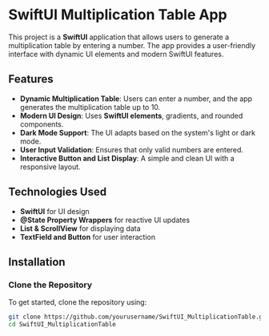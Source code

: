 # SwiftUI Multiplication Table App

This project is a **SwiftUI** application that allows users to generate a multiplication table by entering a number. The app provides a user-friendly interface with dynamic UI elements and modern SwiftUI features.

## Features

- **Dynamic Multiplication Table**: Users can enter a number, and the app generates the multiplication table up to 10.
- **Modern UI Design**: Uses **SwiftUI elements**, gradients, and rounded components.
- **Dark Mode Support**: The UI adapts based on the system's light or dark mode.
- **User Input Validation**: Ensures that only valid numbers are entered.
- **Interactive Button and List Display**: A simple and clean UI with a responsive layout.

## Technologies Used

- **SwiftUI** for UI design
- **@State Property Wrappers** for reactive UI updates
- **List & ScrollView** for displaying data
- **TextField and Button** for user interaction

## Installation

### Clone the Repository

To get started, clone the repository using:

```sh
git clone https://github.com/yourusername/SwiftUI_MultiplicationTable.git
cd SwiftUI_MultiplicationTable
```

